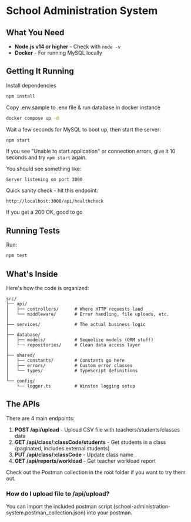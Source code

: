 # School Administration System

## What You Need

- **Node.js v14 or higher** - Check with `node -v`
- **Docker** - For running MySQL locally

## Getting It Running

Install dependencies

```bash
npm install
```

Copy .env.sample to .env file & run database in docker instance

```bash
docker compose up -d
```

Wait a few seconds for MySQL to boot up, then start the server:

```bash
npm start
```

If you see "Unable to start application" or connection errors, give it 10 seconds and try `npm start` again.

You should see something like:

```
Server listening on port 3000
```

Quick sanity check - hit this endpoint:

```
http://localhost:3000/api/healthcheck
```

If you get a 200 OK, good to go

## Running Tests

Run:

```bash
npm test
```

## What's Inside

Here's how the code is organized:

```
src/
├── api/
│   ├── controllers/      # Where HTTP requests land
│   └── middleware/       # Error handling, file uploads, etc.
│
├── services/             # The actual business logic
│
├── database/
│   ├── models/           # Sequelize models (ORM stuff)
│   └── repositories/     # Clean data access layer
│
├── shared/
│   ├── constants/        # Constants go here
│   ├── errors/           # Custom error classes
│   └── types/            # TypeScript definitions
│
└── config/
    └── logger.ts         # Winston logging setup
```

## The APIs

There are 4 main endpoints:

1. **POST /api/upload** - Upload CSV file with teachers/students/classes data
2. **GET /api/class/:classCode/students** - Get students in a class (paginated, includes external students)
3. **PUT /api/class/:classCode** - Update class name
4. **GET /api/reports/workload** - Get teacher workload report

Check out the Postman collection in the root folder if you want to try them out.

### How do I upload file to /api/upload?

You can import the included postman script (school-administration-system.postman_collection.json) into your postman.
